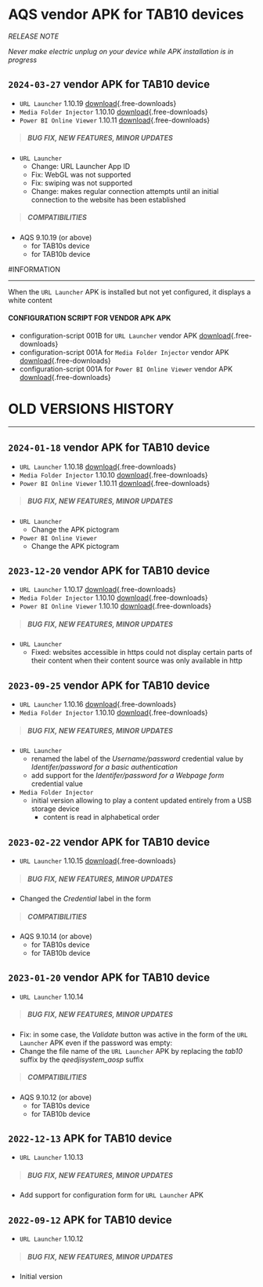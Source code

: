 # AQS vendor APK for TAB10 devices
*RELEASE NOTE*

*Never make electric unplug on your device while APK installation is in progress*

## `2024-03-27` vendor APK for TAB10 device
- `URL Launcher` 1.10.19 [download](tab10/APK/url_launcher-qeedjisystem_aosp-setup-1.10.19.apk){.free-downloads} 
- `Media Folder Injector` 1.10.10 [download](tab10/APK/media_folder_injector-qeedjisystem_aosp-setup-1.10.10.apk){.free-downloads} 
- `Power BI Online Viewer` 1.10.11 [download](amp300/APK/powerbi_online_viewer-qeedjisystem_aosp-setup-1.10.11.apk){.free-downloads} 

>##### **BUG FIX, NEW FEATURES, MINOR UPDATES**
- `URL Launcher`
	- Change: URL Launcher App ID
	- Fix: WebGL was not supported
	- Fix: swiping was not supported
	- Change: makes regular connection attempts until an initial connection to the website has been established
>##### **COMPATIBILITIES**
- AQS 9.10.19 (or above)
    - for TAB10s device
    - for TAB10b device 

#INFORMATION
***********************************************************************
When the `URL Launcher` APK is installed but not yet configured, it displays a white content
#### **CONFIGURATION SCRIPT FOR VENDOR APK APK**
- configuration-script 001B for `URL Launcher` vendor APK [download](tab10/APK/url_launcher/000000000000.js){.free-downloads}
- configuration-script 001A for `Media Folder Injector` vendor APK [download](tab10/APK/media_folder_injector/000000000000.js){.free-downloads}
- configuration-script 001A for `Power BI Online Viewer` vendor APK [download](tab10/APK/powerbi_online_viewer/000000000000.js){.free-downloads} 

# OLD VERSIONS HISTORY
*********************************************************************************************************

## `2024-01-18` vendor APK for TAB10 device
- `URL Launcher` 1.10.18 [download](tab10/APK/url_launcher-qeedjisystem_aosp-setup-1.10.18.apk){.free-downloads} 
- `Media Folder Injector` 1.10.10 [download](tab10/APK/media_folder_injector-qeedjisystem_aosp-setup-1.10.10.apk){.free-downloads} 
- `Power BI Online Viewer` 1.10.11 [download](amp300/APK/powerbi_online_viewer-qeedjisystem_aosp-setup-1.10.11.apk){.free-downloads} 

>##### **BUG FIX, NEW FEATURES, MINOR UPDATES**
- `URL Launcher`
	- Change the APK pictogram
- `Power BI Online Viewer`
    - Change the APK pictogram
  
## `2023-12-20` vendor APK for TAB10 device
- `URL Launcher` 1.10.17 [download](tab10/APK/url_launcher-qeedjisystem_aosp-setup-1.10.17.apk){.free-downloads} 
- `Media Folder Injector` 1.10.10 [download](tab10/APK/media_folder_injector-qeedjisystem_aosp-setup-1.10.10.apk){.free-downloads} 
- `Power BI Online Viewer` 1.10.10 [download](amp300/APK/powerbi_online_viewer-qeedjisystem_aosp-setup-1.10.10.apk){.free-downloads} 

>##### **BUG FIX, NEW FEATURES, MINOR UPDATES**
- `URL Launcher`
	- Fixed: websites accessible in https could not display certain parts of their content when their content source was only available in http  

## `2023-09-25` vendor APK for TAB10 device
- `URL Launcher` 1.10.16 [download](tab10/APK/url_launcher-qeedjisystem_aosp-setup-1.10.16.apk){.free-downloads} 
- `Media Folder Injector` 1.10.10 [download](tab10/APK/media_folder_injector-qeedjisystem_aosp-setup-1.10.10.apk){.free-downloads} 

>##### **BUG FIX, NEW FEATURES, MINOR UPDATES**
- `URL Launcher`
	- renamed the label of the *Username/password* credential value by *Identifer/password for a basic authentication*
	- add support for the *Identifer/password for a Webpage form* credential value 
- `Media Folder Injector`
	- initial version allowing to play a content updated entirely from a USB storage device
		- content is read in alphabetical order

## `2023-02-22` vendor APK for TAB10 device
- `URL Launcher` 1.10.15 [download](tab10/APK/url_launcher-qeedjisystem_aosp-setup-1.10.15.apk){.free-downloads}

>##### **BUG FIX, NEW FEATURES, MINOR UPDATES**
- Changed the *Credential* label in the form
>##### **COMPATIBILITIES**
- AQS 9.10.14 (or above)
    - for TAB10s device
    - for TAB10b device  

## `2023-01-20` vendor APK for TAB10 device
- `URL Launcher` 1.10.14 

>##### **BUG FIX, NEW FEATURES, MINOR UPDATES**
- Fix: in some case, the *Validate* button was active in the form of the `URL Launcher` APK even if the password was empty: 
- Change the file name of the `URL Launcher` APK by replacing the *tab10* suffix by the *qeedjisystem_aosp* suffix
>##### **COMPATIBILITIES**
- AQS 9.10.12 (or above)
    - for TAB10s device
    - for TAB10b device 
 
## `2022-12-13` APK for TAB10 device
- `URL Launcher` 1.10.13 

>##### **BUG FIX, NEW FEATURES, MINOR UPDATES**
- Add support for configuration form for `URL Launcher` APK   

## `2022-09-12` APK for TAB10 device
- `URL Launcher` 1.10.12 

>##### **BUG FIX, NEW FEATURES, MINOR UPDATES**
- Initial version

